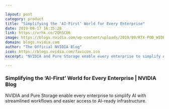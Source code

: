 ```yaml
---

layout: post
category: product
title: "Simplifying the ‘AI-First’ World for Every Enterprise"
date: 2019-09-17 16:35:28
link: https://vrhk.co/2QhSCU6
image: https://blogs.nvidia.com/wp-content/uploads/2019/09/RTX-POD_WIDE_sm_1_1280x680.jpg
domain: blogs.nvidia.com
author: "The Official NVIDIA Blog"
icon: https://blogs.nvidia.com/favicon.ico
excerpt: "NVIDIA and Pure Storage enable every enterprise to simplify AI with streamlined workflows and easier access to AI-ready infrastructure."

---
```


### Simplifying the ‘AI-First’ World for Every Enterprise | NVIDIA Blog

NVIDIA and Pure Storage enable every enterprise to simplify AI with streamlined workflows and easier access to AI-ready infrastructure.